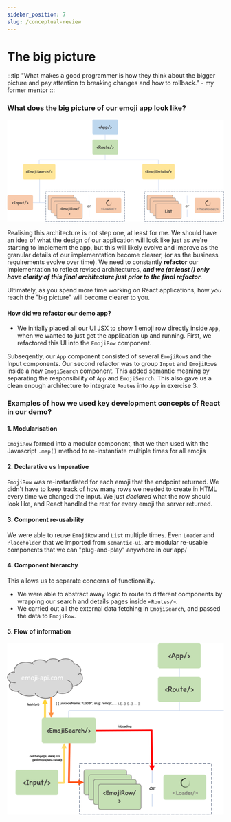 ```yaml
---
sidebar_position: 7
slug: /conceptual-review
---
```


# The big picture

:::tip
"What makes a good programmer is how they think about the bigger picture and pay attention to breaking changes and how to rollback." - my former mentor
:::

### What does the big picture of our emoji app look like?

![flow](./lab/assets/emoji-demo-flow-diagram.png)

Realising this architecture is not step one, at least for me. We should have an idea of what the design of our application will look like just as we're starting to implement the app, but this will likely evolve and improve as the granular details of our implementation become clearer, (or as the business requirements evolve over time). We need to constantly **refactor** our implementation to reflect revised architectures, **_and we (at least I) only have clarity of this final architecture just prior to the final refactor_**.

Ultimately, as you spend more time working on React applications, how _you_ reach the "big picture" will become clearer to you.

#### How did we refactor our demo app?

- We initially placed all our UI JSX to show 1 emoji row directly inside `App`, when we wanted to just get the application up and running. First, we refactored this UI into the `EmojiRow` component.

Subseqently, our `App` component consisted of several `EmojiRow`s and the Input components. Our second refactor was to group `Input` and `EmojiRow`s inside a new `EmojiSearch` component. This added semantic meaning by separating the responsibility of `App` and `EmojiSearch`. This also gave us a clean enough architecture to integrate `Routes` into `App` in exercise 3.

### Examples of how we used key development concepts of React in our demo?

#### 1. Modularisation

`EmojiRow` formed into a modular component, that we then used with the Javascript `.map()` method to re-instantiate multiple times for all emojis

#### 2. Declarative vs Imperative

`EmojiRow` was re-instantiated for each emoji that the endpoint returned. We didn't have to keep track of how many rows we needed to create in HTML every time we changed the input. We just _declared_ what the row should look like, and React handled the rest for every emoji the server returned.

#### 3. Component re-usability

We were able to reuse `EmojiRow` and `List` multiple times. Even `Loader` and `Placeholder` that we imported from `semantic-ui`, are modular re-usable components that we can "plug-and-play" anywhere in our app/

#### 4. Component hierarchy

This allows us to separate concerns of functionality.

- We were able to abstract away logic to route to different components by wrapping our search and details pages inside `<Routes/>`.
- We carried out all the external data fetching in `EmojiSearch`, and passed the data to `EmojiRow`.

#### 5. Flow of information

![data](./lab/assets/flow-of-data-demo.png)
